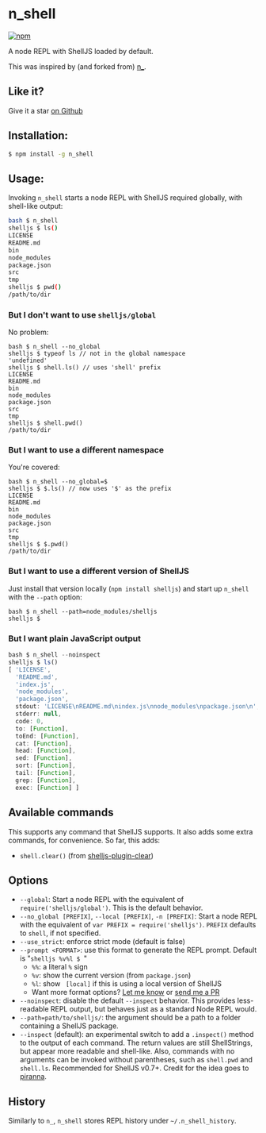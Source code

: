 # n\_shell

[![npm](https://img.shields.io/npm/v/n_shell.svg?style=flat-square)](https://www.npmjs.com/package/n_shell)

A node REPL with ShellJS loaded by default.

This was inspired by (and forked from) [n\_](https://github.com/borisdiakur/n_).

## Like it?

Give it a star [on Github](https://github.com/nfischer/n_shell)

## Installation:

```Bash
$ npm install -g n_shell
```

## Usage:

Invoking `n_shell` starts a node REPL with ShellJS required globally, with
shell-like output:

```Bash
bash $ n_shell
shelljs $ ls()
LICENSE
README.md
bin
node_modules
package.json
src
tmp
shelljs $ pwd()
/path/to/dir
```

### But I don't want to use `shelljs/global`

No problem:

```
bash $ n_shell --no_global
shelljs $ typeof ls // not in the global namespace
'undefined'
shelljs $ shell.ls() // uses 'shell' prefix
LICENSE
README.md
bin
node_modules
package.json
src
tmp
shelljs $ shell.pwd()
/path/to/dir
```

### But I want to use a different namespace

You're covered:

```
bash $ n_shell --no_global=$
shelljs $ $.ls() // now uses '$' as the prefix
LICENSE
README.md
bin
node_modules
package.json
src
tmp
shelljs $ $.pwd()
/path/to/dir
```

### But I want to use a different version of ShellJS

Just install that version locally (`npm install shelljs`) and start up
`n_shell` with the `--path` option:

```
bash $ n_shell --path=node_modules/shelljs
shelljs $
```

### But I want plain JavaScript output

```javascript
bash $ n_shell --noinspect
shelljs $ ls()
[ 'LICENSE',
  'README.md',
  'index.js',
  'node_modules',
  'package.json',
  stdout: 'LICENSE\nREADME.md\nindex.js\nnode_modules\npackage.json\n',
  stderr: null,
  code: 0,
  to: [Function],
  toEnd: [Function],
  cat: [Function],
  head: [Function],
  sed: [Function],
  sort: [Function],
  tail: [Function],
  grep: [Function],
  exec: [Function] ]
```

## Available commands

This supports any command that ShellJS supports. It also adds some extra
commands, for convenience. So far, this adds:

 - `shell.clear()` (from
   [shelljs-plugin-clear](https://github.com/nfischer/shelljs-plugin-clear))

## Options

 - `--global`: Start a node REPL with the equivalent of
   `require('shelljs/global')`. This is the default behavior.
 - `--no_global [PREFIX]`, `--local [PREFIX]`, `-n [PREFIX]`: Start a node REPL
   with the equivalent of `var PREFIX = require('shelljs')`. `PREFIX` defaults
   to `shell`, if not specified.
 - `--use_strict`: enforce strict mode (default is false)
 - `--prompt <FORMAT>`: use this format to generate the REPL prompt. Default is
   "`shelljs %v%l $ `"
    - `%%`: a literal `%` sign
    - `%v`: show the current version (from `package.json`)
    - `%l`: show ` [local]` if this is using a local version of ShellJS
    - Want more format options? [Let me
      know](https://github.com/nfischer/n_shell/issues/new) or [send me a
      PR](https://github.com/nfischer/n_shell/compare)
 - `--noinspect`: disable the default `--inspect` behavior. This provides
   less-readable REPL output, but behaves just as a standard Node REPL would.
 - `--path=path/to/shelljs/`: the argument should be a path to a folder
   containing a ShellJS package.
 - `--inspect` (default): an experimental switch to add a `.inspect()` method to
   the output of each command. The return values are still ShellStrings, but
   appear more readable and shell-like. Also, commands with no arguments can be
   invoked without parentheses, such as `shell.pwd` and `shell.ls`. Recommended
   for ShellJS v0.7+. Credit for the idea goes to
   [piranna](https://github.com/piranna).

## History

Similarly to `n_`, `n_shell` stores REPL history under `~/.n_shell_history`.
